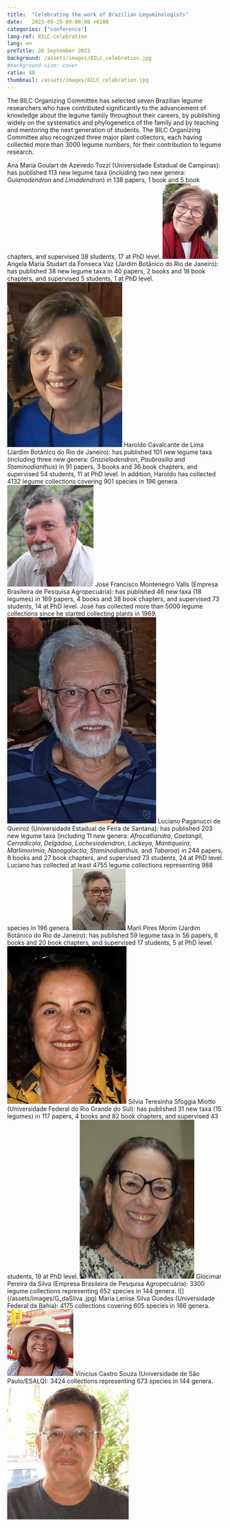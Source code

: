 ```yaml
---
title:  "Celebrating the work of Brazilian Leguminologists"
date:   2023-09-25 09:00:00 +0100
categories: ["conference"]
lang-ref: 8ILC-celebration
lang: en
preTitle: 30 September 2023
background: /assets/images/8ILC_celebration.jpg
#background-size: cover
ratio: 40
thumbnail: /assets/images/8ILC_celebration.jpg
---
```


The 8ILC Organizing Committee has selected seven Brazilian legume researchers who have contributed significantly to the advancement of knowledge about the legume family throughout their careers, by publishing widely on the systematics and phylogenetics of the family and by teaching and mentoring the next generation of students. The 8ILC Organizing Committee also recognized three major plant collectors, each having collected more than 3000 legume numbers, for their contribution to legume research.

Ana Maria Goulart de Azevedo Tozzi (Universidade Estadual de Campinas): has published 113 new legume taxa (including two new genera: *Guianodendron* and *Limadendron*) in 138 papers, 1 book and 5 book chapters, and supervised 38 students, 17 at PhD level.
![](/assets/images/AM_Tozzi.png)
Angela Maria Studart da Fonseca Vaz (Jardim Botânico do Rio de Janeiro): has published 38 new legume taxa in 40 papers, 2 books and 18 book chapters, and supervised 5 students, 1 at PhD level.
![](/assets/images/A_Vaz.jpg)
Haroldo Cavalcante de Lima (Jardim Botânico do Rio de Janeiro): has published 101 new legume taxa (including three new genera: *Grazielodendron*, *Paubrasilia* and *Staminodianthus*) in 91 papers, 3 books and 36 book chapters, and supervised 54 students, 11 at PhD level. In addition, Haroldo has collected 4132 legume collections covering 901 species in 196 genera.
![](/assets/images/H_deLima.png)
José Francisco Montenegro Valls (Empresa Brasileira de Pesquisa Agropecuária): has published 46 new taxa (18 legumes) in 169 papers, 4 books and 38 book chapters, and supervised 73 students, 14 at PhD level. José has collected more than 5000 legume collections since he started collecting plants in 1969.
![](/assets/images/J_Valls.jpg)
Luciano Paganucci de Queiroz (Universidade Estadual de Feira de Santana): has published 203 new legume taxa (including 11 new genera: *Afrocalliandra*, *Caetangil*, *Cerradicola*, *Delgadoa*, *Lachesiodendron*, *Lackeya*, *Mantiqueira*, *Marlimorimia*, *Nanogalactia*, *Staminodianthus*, and *Tabaroa*) in 244 papers, 8 books and 27 book chapters, and supervised 73 students, 24 at PhD level. Luciano has collected at least 4755 legume collections representing 988 species in 196 genera.
![](/assets/images/L_deQueiroz.png)
Marli Pires Morim (Jardim Botânico do Rio de Janeiro): has published 59 legume taxa in 56 papers, 6 books and 20 book chapters, and supervised 17 students, 5 at PhD level.
![](/assets/images/M_Morim.png)
Silvia Teresinha Sfoggia Miotto (Universidade Federal do Rio Grande do Sul): has published 31 new taxa (15 legumes) in 117 papers, 4 books and 82 book chapters, and supervised 43 students, 19 at PhD level.
![](/assets/images/S_Miotto.jpg)
Glocimar Pereira da Silva (Empresa Brasileira de Pesquisa Agropecuária): 3300 legume collections representing 652 species in 144 genera.
![](/assets/images/G_daSilva .jpg)
Maria Lenise Silva Guedes (Universidade Federal da Bahia): 4175 collections covering 605 species in 166 genera.
![](/assets/images/M_Guedes.png)
Vinicius Castro Souza (Universidade de São Paulo/ESALQ): 3424 collections representing 673 species in 144 genera.
![](/assets/images/V_Souza.jpg)
